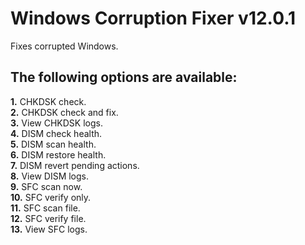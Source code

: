 # Windows Corruption Fixer v12.0.1
Fixes corrupted Windows.

## The following options are available:
**1.** CHKDSK check.  
**2.** CHKDSK check and fix.  
**3.** View CHKDSK logs.  
**4.** DISM check health.  
**5.** DISM scan health.  
**6.** DISM restore health.  
**7.** DISM revert pending actions.  
**8.** View DISM logs.  
**9.** SFC scan now.  
**10.** SFC verify only.  
**11.** SFC scan file.  
**12.** SFC verify file.  
**13.** View SFC logs.
